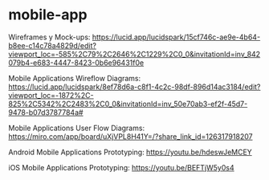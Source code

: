 # mobile-app

Wireframes y Mock-ups:
https://lucid.app/lucidspark/15cf746c-ae9e-4b64-b8ee-c14c78a4829d/edit?viewport_loc=-585%2C79%2C2646%2C1229%2C0_0&invitationId=inv_842079b4-e683-4447-8423-0b6e96431f0e

Mobile Applications Wireflow Diagrams:
https://lucid.app/lucidspark/8ef78d6a-c8f1-4c2c-98df-896d14ac3184/edit?viewport_loc=-1872%2C-825%2C5342%2C2483%2C0_0&invitationId=inv_50e70ab3-ef2f-45d7-9478-b07d3787784a# 

Mobile Applications User Flow Diagrams:
https://miro.com/app/board/uXjVPL8H41Y=/?share_link_id=126317918207

Android Mobile Applications Prototyping:
https://youtu.be/hdeswJeMCEY

iOS Mobile Applications Prototyping:
 https://youtu.be/BEFTjW5y0s4
 
 
